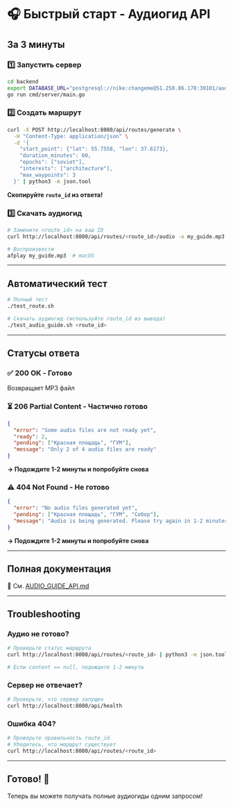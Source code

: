 # 🎧 Быстрый старт - Аудиогид API

## За 3 минуты

### 1️⃣ Запустить сервер

```bash
cd backend
export DATABASE_URL="postgresql://nike:changeme@51.250.86.178:30101/audioguid?sslmode=disable"
go run cmd/server/main.go
```

### 2️⃣ Создать маршрут

```bash
curl -X POST http://localhost:8080/api/routes/generate \
  -H "Content-Type: application/json" \
  -d '{
    "start_point": {"lat": 55.7558, "lon": 37.6173},
    "duration_minutes": 60,
    "epochs": ["soviet"],
    "interests": ["architecture"],
    "max_waypoints": 3
  }' | python3 -m json.tool
```

**Скопируйте `route_id` из ответа!**

### 3️⃣ Скачать аудиогид

```bash
# Замените <route_id> на ваш ID
curl http://localhost:8080/api/routes/<route_id>/audio -o my_guide.mp3

# Воспроизвести
afplay my_guide.mp3  # macOS
```

---

## Автоматический тест

```bash
# Полный тест
./test_route.sh

# Скачать аудиогид (используйте route_id из вывода)
./test_audio_guide.sh <route_id>
```

---

## Статусы ответа

### ✅ 200 OK - Готово
Возвращает MP3 файл

### ⏳ 206 Partial Content - Частично готово
```json
{
  "error": "Some audio files are not ready yet",
  "ready": 2,
  "pending": ["Красная площадь", "ГУМ"],
  "message": "Only 2 of 4 audio files are ready"
}
```
**→ Подождите 1-2 минуты и попробуйте снова**

### ⚠️ 404 Not Found - Не готово
```json
{
  "error": "No audio files generated yet",
  "pending": ["Красная площадь", "ГУМ", "Собор"],
  "message": "Audio is being generated. Please try again in 1-2 minutes"
}
```
**→ Подождите 1-2 минуты и попробуйте снова**

---

## Полная документация

📖 См. [AUDIO_GUIDE_API.md](AUDIO_GUIDE_API.md)

---

## Troubleshooting

### Аудио не готово?
```bash
# Проверьте статус маршрута
curl http://localhost:8080/api/routes/<route_id> | python3 -m json.tool

# Если content == null, подождите 1-2 минуты
```

### Сервер не отвечает?
```bash
# Проверьте, что сервер запущен
curl http://localhost:8080/api/health
```

### Ошибка 404?
```bash
# Проверьте правильность route_id
# Убедитесь, что маршрут существует
curl http://localhost:8080/api/routes/<route_id>
```

---

## Готово! 🎉

Теперь вы можете получать полные аудиогиды одним запросом!
